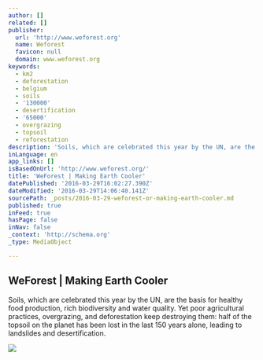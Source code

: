 ```yaml
---
author: []
related: []
publisher:
  url: 'http://www.weforest.org'
  name: Weforest
  favicon: null
  domain: www.weforest.org
keywords:
  - km2
  - deforestation
  - belgium
  - soils
  - '130000'
  - desertification
  - '65000'
  - overgrazing
  - topsoil
  - reforestation
description: 'Soils, which are celebrated this year by the UN, are the basis for healthy food production, rich biodiversity and water quality. Yet poor agricultural practices, overgrazing, and deforestation keep destroying them: half of the topsoil on the planet has been lost in the last 150 years alone, leading to landslides and desertification.'
inLanguage: en
app_links: []
isBasedOnUrl: 'http://www.weforest.org/'
title: 'WeForest | Making Earth Cooler'
datePublished: '2016-03-29T16:02:27.390Z'
dateModified: '2016-03-29T14:06:40.141Z'
sourcePath: _posts/2016-03-29-weforest-or-making-earth-cooler.md
published: true
inFeed: true
hasPage: false
inNav: false
_context: 'http://schema.org'
_type: MediaObject

---
```

<article style=""><h1>WeForest | Making Earth Cooler</h1><p>Soils, which are celebrated this year by the UN, are the basis for healthy food production, rich biodiversity and water quality. Yet poor agricultural practices, overgrazing, and deforestation keep destroying them: half of the topsoil on the planet has been lost in the last 150 years alone, leading to landslides and desertification.</p><img src="http://www.weforest.org/sites/default/files/HomePageBanners/manifesto_website_banner_good_green.jpg" /></article>